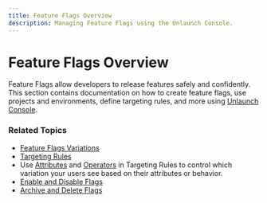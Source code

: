 ```yaml
---
title: Feature Flags Overview
description: Managing Feature Flags using the Unlaunch Console.
---
```


# Feature Flags Overview

Feature Flags allow developers to release features safely and confidently. This section contains documentation on how to create feature flags, use projects and environments, define targeting rules, and more using [Unlaunch Console](https://app.unlaunch.io/). 

### Related Topics
- [Feature Flags Variations](flagvariations)
- [Targeting Rules](targetingrules)
- Use [Attributes](../attributes/) and [Operators](../attributes/attributes-operators) in Targeting Rules to control which variation your users see based on their attributes or behavior.
- [Enable and Disable Flags](enable-disable-flags)
- [Archive and Delete Flags](archive-delete-flags)


